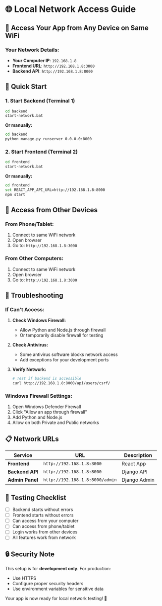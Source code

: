# 🌐 Local Network Access Guide

## 📱 **Access Your App from Any Device on Same WiFi**

### **Your Network Details:**
- **Your Computer IP**: `192.168.1.8`
- **Frontend URL**: `http://192.168.1.8:3000`
- **Backend API**: `http://192.168.1.8:8000`

## 🚀 **Quick Start**

### **1. Start Backend (Terminal 1)**
```bash
cd backend
start-network.bat
```
**Or manually:**
```bash
cd backend
python manage.py runserver 0.0.0.0:8000
```

### **2. Start Frontend (Terminal 2)**
```bash
cd frontend
start-network.bat
```
**Or manually:**
```bash
cd frontend
set REACT_APP_API_URL=http://192.168.1.8:8000
npm start
```

## 📱 **Access from Other Devices**

### **From Phone/Tablet:**
1. Connect to same WiFi network
2. Open browser
3. Go to: `http://192.168.1.8:3000`

### **From Other Computers:**
1. Connect to same WiFi network
2. Open browser
3. Go to: `http://192.168.1.8:3000`

## 🔧 **Troubleshooting**

### **If Can't Access:**
1. **Check Windows Firewall:**
   - Allow Python and Node.js through firewall
   - Or temporarily disable firewall for testing

2. **Check Antivirus:**
   - Some antivirus software blocks network access
   - Add exceptions for your development ports

3. **Verify Network:**
   ```bash
   # Test if backend is accessible
   curl http://192.168.1.8:8000/api/users/csrf/
   ```

### **Windows Firewall Settings:**
1. Open Windows Defender Firewall
2. Click "Allow an app through firewall"
3. Add Python and Node.js
4. Allow on both Private and Public networks

## 📋 **Network URLs**

| Service | URL | Description |
|---------|-----|-------------|
| **Frontend** | `http://192.168.1.8:3000` | React App |
| **Backend API** | `http://192.168.1.8:8000` | Django API |
| **Admin Panel** | `http://192.168.1.8:8000/admin` | Django Admin |

## 🎯 **Testing Checklist**

- [ ] Backend starts without errors
- [ ] Frontend starts without errors
- [ ] Can access from your computer
- [ ] Can access from phone/tablet
- [ ] Login works from other devices
- [ ] All features work from network

## 🔒 **Security Note**

This setup is for **development only**. For production:
- Use HTTPS
- Configure proper security headers
- Use environment variables for sensitive data

Your app is now ready for local network testing! 🎉 